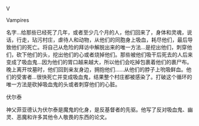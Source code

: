 <title>Dictionary of Witchcraft</title> <link href="e9780806536231_css.css" rel="stylesheet" type="text/css"> 

V

Vampires

名字…给那些已经死了几年，或者至少几个月的人，他们回来了，身体和灵魂，说话，行走，玷污村庄，虐待人和动物，从他们的同胞身上吸血，耗尽他们，最后导致他们的死亡。将自己从危险的拜访中解脱出来的唯一方法…是挖出他们，刺穿他们，砍下他们的头，挖出他们的心或者烧掉他们。那些被他们吸干后死去的人后来变成了吸血鬼…因为他们的胃口越来越大，所以他们会吃掉包裹着他们的裹尸布。晚上离开坟墓时，他们回到亲友身边，拥抱他们……从他们的脖子上吮吸鲜血。他们的受害者…很快死亡并变成吸血鬼，结果整个村庄都被感染了。打破这个循环的唯一方法是砍掉吸血鬼的头或者刺穿他们的心脏。

伏尔泰

神父菲亚德认为伏尔泰是魔鬼的化身，是反基督者的先驱。他写了反对吸血鬼、幽灵、恶魔和许多其他令人敬畏的东西的论文。